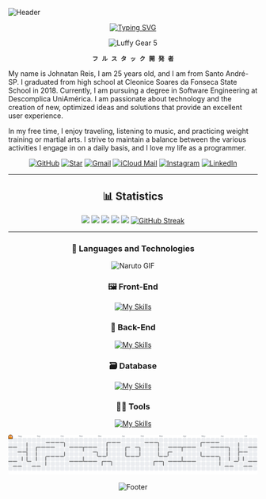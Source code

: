 ![Header](https://capsule-render.vercel.app/api?type=waving&height=150&color=9400D3&reversal=false&section=header)

<div align="center">

[![Typing SVG](https://readme-typing-svg.demolab.com?font=Pixelify+Sans&weight=700&size=26&pause=1000&color=8509F7&width=435&lines=Hey%2C+Wassup%3F+I+am+Johnatan+Reiiss;I'm+a+full+stack+developer;focused+on+UX%2FUI+design;welcome+to+my+readme)](https://git.io/typing-svg)

</div>

<div align="center">
  <img src="https://media3.giphy.com/media/dc9JXastkHG4ldijFT/giphy.gif" width="200" alt="Luffy Gear 5">
</div>

<div align="center">
    
**`フ ル ス タ ッ ク 開 発 者`**

</div>

My name is Johnatan Reis, I am 25 years old, and I am from Santo André-SP. I graduated from high school at Cleonice Soares da Fonseca State School in 2018. Currently, I am pursuing a degree in Software Engineering at Descomplica UniAmérica. I am passionate about technology and the creation of new, optimized ideas and solutions that provide an excellent user experience.

In my free time, I enjoy traveling, listening to music, and practicing weight training or martial arts. I strive to maintain a balance between the various activities I engage in on a daily basis, and I love my life as a programmer.


<div align="center">

[![GitHub](https://img.shields.io/badge/GitHub-000000?style=for-the-badge&logo=github&logoColor=white)](https://github.com/JohnReiiss)
[![Star](https://img.shields.io/badge/Star-000000?style=for-the-badge&logo=github&logoColor=white)](https://github.com/JohnReiiss?tab=stars)
[![Gmail](https://img.shields.io/badge/Gmail-000000?style=for-the-badge&logo=gmail&logoColor=white)](mailto:contadeestudos541@gmail.com)
[![iCloud Mail](https://img.shields.io/badge/iCloud-000000?style=for-the-badge&logo=icloud&logoColor=white)](mailto:johnatan.reiiss@icloud.com)
[![Instagram](https://img.shields.io/badge/Instagram-000000?style=for-the-badge&logo=instagram&logoColor=white)](https://www.instagram.com/hayabusa.johnatan?igsh=aG9iYW1mN3ZmeW1z&utm_source=qr)
[![LinkedIn](https://img.shields.io/badge/LinkedIn-000000?style=for-the-badge&logo=linkedin&logoColor=white)](https://www.linkedin.com/in/johnatan-dos-santos-reis-945092b7/)

</div>

---

<div align="center">

## 📊 Statistics

![](http://github-profile-summary-cards.vercel.app/api/cards/profile-details?username=JohnReiiss&theme=midnight_purple)
![](http://github-profile-summary-cards.vercel.app/api/cards/repos-per-language?username=JohnReiiss&theme=midnight_purple)
![](http://github-profile-summary-cards.vercel.app/api/cards/most-commit-language?username=JohnReiiss&theme=midnight_purple)
![](http://github-profile-summary-cards.vercel.app/api/cards/stats?username=JohnReiiss&theme=midnight_purple)
![](http://github-profile-summary-cards.vercel.app/api/cards/productive-time?username=JohnReiiss&theme=midnight_purple&utcOffset=8)
[![GitHub Streak](https://github-readme-streak-stats.herokuapp.com?user=JohnReiiss&theme=highcontrast&card_width=680)](https://git.io/streak-stats)

</div>

---

<div align="center">
    
### 🤖 Languages ​​and Technologies

<img src="https://media1.giphy.com/media/iZw8B4xAZf7k0dIzeu/giphy.gif" width="200" alt="Naruto GIF">

</div>

<div align="center">
  
### 🖼️ Front-End
  
[![My Skills](https://skillicons.dev/icons?i=html,css,js,react,bootstrap,figma,vite,wordpress)](https://skillicons.dev)

<div align="center">

### 🧠 Back-End

[![My Skills](https://skillicons.dev/icons?i=php,nodejs,nextjs,express,npm,powershell)](https://skillicons.dev)

</div>

<div align="center">

### 🗃️ Database

[![My Skills](https://skillicons.dev/icons?i=mongodb,mysql)](https://skillicons.dev)

</div>

<div align="center">

### 🧑‍💻 Tools

[![My Skills](https://skillicons.dev/icons?i=git,github,gitlab,vscode,windows,gmail)](https://skillicons.dev)

</div>

<div align="center">

<picture>
  <source media="(prefers-color-scheme: dark)" srcset="https://raw.githubusercontent.com/JohnReiiss/JohnReiiss/output/pacman-contribution-graph-dark.svg">
  <source media="(prefers-color-scheme: light)" srcset="https://raw.githubusercontent.com/JohnReiiss/JohnReiiss/output/pacman-contribution-graph.svg">
  <img alt="pacman contribution graph" src="https://raw.githubusercontent.com/JohnReiiss/JohnReiiss/output/pacman-contribution-graph.svg">
</picture>

</div>

![Footer](https://capsule-render.vercel.app/api?type=waving&height=150&color=9400D3&reversal=true&section=footer)
